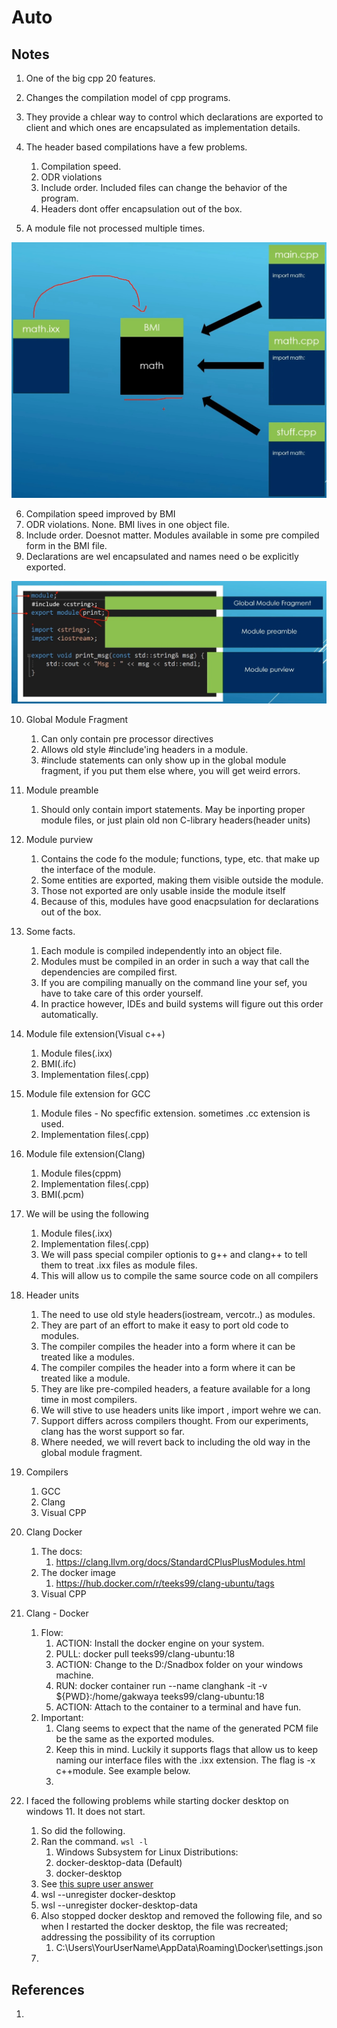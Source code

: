 # Auto

## Notes
1. One of the big cpp 20 features.

2. Changes the compilation model of cpp programs.

3. They provide a chlear way to control which declarations are exported to client and which ones are encapsulated as implementation details.

4. The header based compilations have a few problems.
   1. Compilation speed.
   2. ODR violations
   3. Include order. Included files can change the behavior of the program.
   4. Headers dont offer encapsulation out of the box.

5. A module file not processed multiple times.

![Modules Compilation](50_50_Modules_Compilation_Model.jpg)

6. Compilation speed improved by BMI
7. ODR violations. None. BMI lives in one object file.
8. Include order. Doesnot matter. Modules available in some pre compiled form in the BMI file.
9. Declarations are wel encapsulated and names need o be explicitly exported. 

![Module Structure](50_50_Module_Structure.jpg)

10. Global Module Fragment
    1.  Can only contain pre processor directives
    2.  Allows old style #include'ing headers in a module.
    3.  #include statements can only show up in the global module fragment, if you put them else where, you will get weird errors.

11. Module preamble
    1.  Should only contain import statements. May be inporting proper module files, or just plain old non C-library headers(header units)
12. Module purview
    1.  Contains the code fo the module; functions, type, etc. that make up the interface of the module.
    2.  Some entities are exported, making them visible outside the module.
    3.  Those not exported are only usable inside the module itself
    4.  Because of this, modules have good enacpsulation for declarations out of the box.  

13. Some facts.
    1.  Each module is compiled independently into an object file.
    2.  Modules must be compiled in an order in such a way that call the dependencies are compiled first.
    3.  If you are compiling manually on the command line your sef, you have to take care of this order yourself.
    4.  In practice however, IDEs and build systems will figure out this order automatically. 

14. Module file extension(Visual c++)
    1.  Module files(.ixx)
    2.  BMI(.ifc)
    3.  Implementation files(.cpp)

15. Module file extension for GCC
    1.  Module files - No specfific extension. sometimes .cc extension is used.
    2.  Implementation files(.cpp)

16. Module file extension(Clang)
    1.  Module files(cppm)
    2.  Implementation files(.cpp)
    3.  BMI(.pcm)

17. We will be using the following
    1.  Module files(.ixx)
    2.  Implementation files(.cpp)
    3.  We will pass special compiler optionis to g++ and clang++ to tell them to treat .ixx files as module files.
    4.  This will allow us to compile the same source code on all compilers
18. Header units
    1.  The need to use old style headers(iostream, vercotr..) as modules.
    2.  They are part of an effort to make it easy to port old code to modules.
    3.  The compiler compiles the header into a form where it can be treated like a modules. 
    4.  The compiler compiles the header into a form where it can be treated like a module.
    5.  They are like pre-compiled headers, a feature available for a long time in most compilers. 
    6.  We will stive to use headers units like import <iostrea>, import<vercotr> wehre we can.
    7.  Support differs across compilers thought. From our experiments, clang has the worst support so far.
    8.  Where needed, we will revert back to including the old way in the global module fragment. 
19. Compilers
    1.  GCC
    2.  Clang
    3.  Visual CPP
20. Clang Docker
    1.  The docs:
        1.  https://clang.llvm.org/docs/StandardCPlusPlusModules.html
    2.  The docker image
        1.  https://hub.docker.com/r/teeks99/clang-ubuntu/tags
    3.  Visual CPP
21. Clang - Docker
    1.  Flow:
        1.  ACTION: Install the docker engine on your system.
        2.  PULL: docker pull teeks99/clang-ubuntu:18
        3.  ACTION: Change to the D:/Snadbox folder on your windows machine.
        4.  RUN: docker container run --name clanghank -it -v ${PWD}:/home/gakwaya teeks99/clang-ubuntu:18
        5.  ACTION: Attach to the container to a terminal and have fun.
    2.  Important: 
        1.  Clang seems to expect that the name of the generated PCM file be the same as the exported modules.
        2.  Keep this in mind. Luckily it supports flags that allow us to keep naming our interface files with the .ixx extension. The flag is -x c++module. See example below.
        3.  

22. I faced the following problems while starting docker desktop on windows 11. It does not start.
    1.  So did the following.
    2.  Ran the command. `wsl -l`
        1.  Windows Subsystem for Linux Distributions:
        2.  docker-desktop-data (Default)
        3.  docker-desktop
    3.  See [this supre user answer](https://superuser.com/a/1758362/674525)
    4.  wsl --unregister docker-desktop
    5.  wsl --unregister docker-desktop-data
    6.  Also stopped docker desktop and removed the following file, and so when I restarted the docker desktop, the file was recreated; addressing the possibility of its corruption
        1.  C:\Users\YourUserName\AppData\Roaming\Docker\settings.json 
    7.  


## References

1. 

